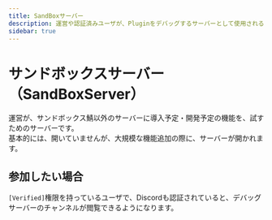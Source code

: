 ```yaml
---
title: SandBoxサーバー
description: 運営や認証済みユーザが、Pluginをデバッグするサーバーとして使用されるサーバーを指します。
sidebar: true
---
```

# サンドボックスサーバー（SandBoxServer）
運営が、サンドボックス鯖以外のサーバーに導入予定・開発予定の機能を、試すためのサーバーです。<br>
基本的には、開いていませんが、大規模な機能追加の際に、サーバーが開かれます。<br>

## 参加したい場合
`[Verified]`権限を持っているユーザで、Discordも認証されていると、デバッグサーバーのチャンネルが閲覧できるようになります。
